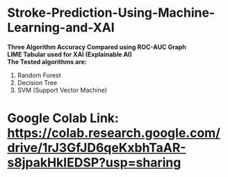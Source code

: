 # Stroke-Prediction-Using-Machine-Learning-and-XAI
**Three Algorithm Accuracy Compared using ROC-AUC Graph** <br />
**LIME Tabular used for XAI (Explainable AI)** <br />
**The Tested algorithms are:** 
1. Random Forest
2. Decision Tree
3. SVM (Support Vector Machine)

# Google Colab Link: https://colab.research.google.com/drive/1rJ3GfJD6qeKxbhTaAR-s8jpakHkIEDSP?usp=sharing
